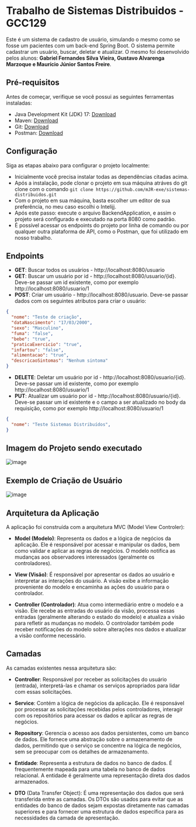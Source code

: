 # Trabalho de Sistemas Distribuidos - GCC129
Este é um sistema de cadastro de usuário, simulando o mesmo como se fosse um pacientes com um back-end Spring Boot. O sistema permite cadastrar um usuário, buscar, deletar e atualizar. O mesmo foi desenvolvido pelos alunos: **Gabriel Fernandes Silva Vieira, Gustavo Alvarenga Marzoque e Maurício Júnior Santos Freire**.

## Pré-requisitos

Antes de começar, verifique se você possui as seguintes ferramentas instaladas:

- Java Development Kit (JDK) 17: [Download](https://www.openlogic.com/openjdk-downloads)
- Maven: [Download](https://maven.apache.org/download.cgi)
- Git: [Download](https://git-scm.com/downloads)
- Postman: [Download](https://www.postman.com/downloads/)

## Configuração

Siga as etapas abaixo para configurar o projeto localmente:
- Inicialmente você precisa instalar todas as dependências citadas acima.
- Após a instalação, pode clonar o projeto em sua máquina atráves do git clone com o comando `git clone https://github.com/mJR-exe/sistemas-distribuidos.git`
- Com o projeto em sua máquina, basta escolher um editor de sua preferência, no meu caso escolhi o Intelijj.
- Após este passo: execute o arquivo BackendApplication, e assim o projeto será configurado e executado na porta 8080 como padrão.
- É possível acessar os endpoints do projeto por linha de comando ou por qualquer outra plataforma de API, como o Postman, que foi utilizado em nosso trabalho.

## Endpoints
- **GET**: Buscar todos os usuários - http://localhost:8080/usuario
- **GET**: Buscar um usuário por id - http://localhost:8080/usuario/{id}. Deve-se passar um id existente, como por exemplo http://localhost:8080/usuario/1
- **POST**: Criar um usuário - http://localhost:8080/usuario. Deve-se passar dados com os seguintes atributos para criar o usuário:
```json
{
  "nome": "Teste de criação",
  "dataNascimento": "17/03/2000",
  "sexo": "Masculino",
  "fuma": "false",
  "bebe": "true",
  "praticaExercicio": "true",
  "infartou": "false",
  "alimentacao": "true",
  "descricaoSintomas": "Nenhum sintoma"
}
```
- **DELETE**: Deletar um usuário por id - http://localhost:8080/usuario/{id}. Deve-se passar um id existente, como por exemplo http://localhost:8080/usuario/1
- **PUT**: Atualizar um usuário por id - http://localhost:8080/usuario/{id}. Deve-se passar um id existente e o campo a ser atualizado no body da requisição, como por exemplo http://localhost:8080/usuario/1
```json
{
  "nome": "Teste Sistemas Distribuídos",
}
```

## Imagem do Projeto sendo executado
![image](https://github.com/mJR-exe/sistemas-distribuidos/assets/55205777/6c4d6d11-d642-42a5-81d9-e69a89e4ab91)

## Exemplo de Criação de Usuário
![image](https://github.com/mJR-exe/sistemas-distribuidos/assets/55205777/60d4c0c5-24d5-47f6-8078-690745228969)

## Arquitetura da Aplicação
A aplicação foi construída com a arquitetura MVC (Model View Controler):

- **Model (Modelo)**:
Representa os dados e a lógica de negócios da aplicação. Ele é responsável por acessar e manipular os dados, bem como validar e aplicar as regras de negócios. O modelo notifica as mudanças aos observadores interessados (geralmente os controladores).

- **View (Visão)**: 
É responsável por apresentar os dados ao usuário e interpretar as interações do usuário. A visão exibe a informação proveniente do modelo e encaminha as ações do usuário para o controlador.

- **Controller (Controlador)**:
Atua como intermediário entre o modelo e a visão. Ele recebe as entradas do usuário da visão, processa essas entradas (geralmente alterando o estado do modelo) e atualiza a visão para refletir as mudanças no modelo. O controlador também pode receber notificações do modelo sobre alterações nos dados e atualizar a visão conforme necessário.

## Camadas
As camadas existentes nessa arquitetura são: 

- **Controller**:
Responsável por receber as solicitações do usuário (entrada), interpretá-las e chamar os serviços apropriados para lidar com essas solicitações.

- **Service**:
Contém a lógica de negócios da aplicação. Ele é responsável por processar as solicitações recebidas pelos controladores, interagir com os repositórios para acessar os dados e aplicar as regras de negócios.

- **Repository**:
Gerencia o acesso aos dados persistentes, como um banco de dados. Ele fornece uma abstração sobre o armazenamento de dados, permitindo que o serviço se concentre na lógica de negócios, sem se preocupar com os detalhes de armazenamento.

- **Entidade**:
Representa a estrutura de dados no banco de dados. É frequentemente mapeada para uma tabela no banco de dados relacional. A entidade é geralmente uma representação direta dos dados armazenados.

- **DTO** (Data Transfer Object):
É uma representação dos dados que será transferida entre as camadas. Os DTOs são usados para evitar que as entidades do banco de dados sejam expostas diretamente nas camadas superiores e para fornecer uma estrutura de dados específica para as necessidades da camada de apresentação.
